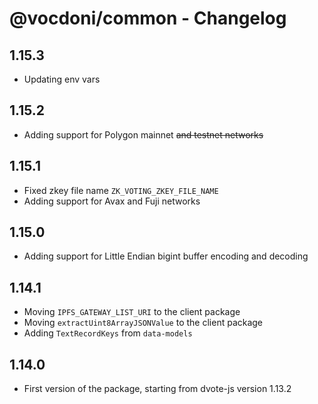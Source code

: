 # @vocdoni/common - Changelog

## 1.15.3

- Updating env vars

## 1.15.2

- Adding support for Polygon mainnet ~~and testnet networks~~

## 1.15.1

- Fixed zkey file name `ZK_VOTING_ZKEY_FILE_NAME`
- Adding support for Avax and Fuji networks

## 1.15.0

- Adding support for Little Endian bigint buffer encoding and decoding

## 1.14.1

- Moving `IPFS_GATEWAY_LIST_URI` to the client package
- Moving `extractUint8ArrayJSONValue` to the client package
- Adding `TextRecordKeys` from `data-models`

## 1.14.0

- First version of the package, starting from dvote-js version 1.13.2
